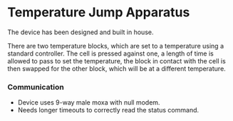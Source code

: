 # Temperature Jump Apparatus

The device has been designed and built in house.

There are two temperature blocks, which are set to a temperature using a standard controller. The cell is pressed against one, a length of time is allowed to pass to set the temperature, the block in contact with the cell is then swapped for the other block, which will be at a different temperature.

### Communication
- Device uses 9-way male moxa with null modem.
- Needs longer timeouts to correctly read the status command.